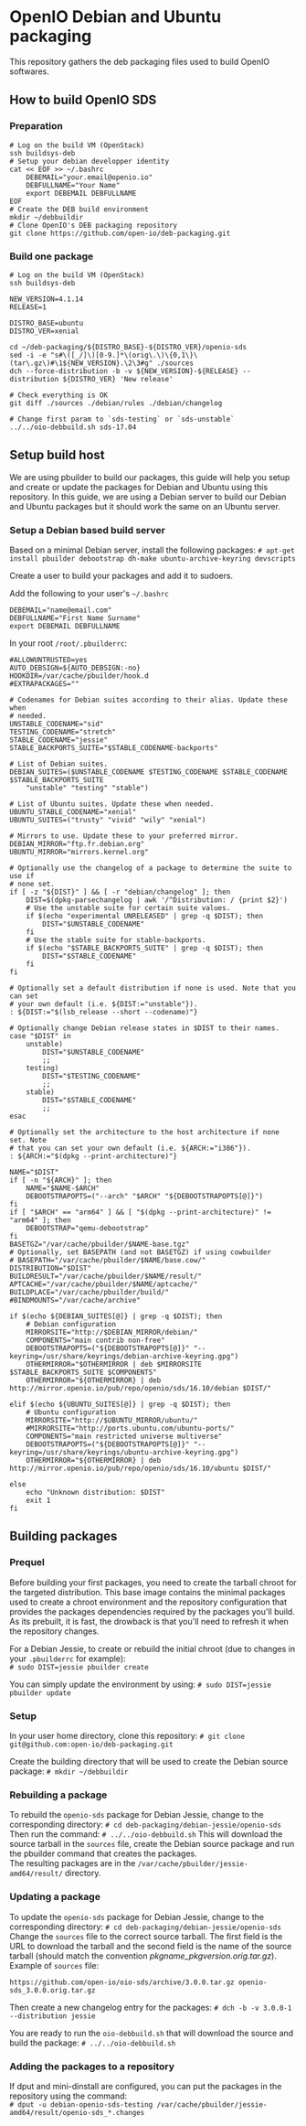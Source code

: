# OpenIO Debian and Ubuntu packaging

This repository gathers the deb packaging files used to build OpenIO softwares.

## How to build OpenIO SDS

### Preparation

    # Log on the build VM (OpenStack)
    ssh buildsys-deb
    # Setup your debian developper identity
    cat << EOF >> ~/.bashrc
        DEBEMAIL="your.email@openio.io"
        DEBFULLNAME="Your Name"
        export DEBEMAIL DEBFULLNAME
    EOF
    # Create the DEB build environment
    mkdir ~/debbuildir
    # Clone OpenIO's DEB packaging repository
    git clone https://github.com/open-io/deb-packaging.git

### Build one package

    # Log on the build VM (OpenStack)
    ssh buildsys-deb

    NEW_VERSION=4.1.14
    RELEASE=1

    DISTRO_BASE=ubuntu
    DISTRO_VER=xenial

    cd ~/deb-packaging/${DISTRO_BASE}-${DISTRO_VER}/openio-sds
    sed -i -e "s#\([_/]\)[0-9.]*\(orig\.\)\{0,1\}\(tar\.gz\)#\1${NEW_VERSION}.\2\3#g" ./sources
    dch --force-distribution -b -v ${NEW_VERSION}-${RELEASE} --distribution ${DISTRO_VER} 'New release'

    # Check everything is OK
    git diff ./sources ./debian/rules ./debian/changelog

    # Change first param to `sds-testing` or `sds-unstable`
    ../../oio-debbuild.sh sds-17.04

## Setup build host

We are using pbuilder to build our packages, this guide will help you setup and create or update the packages for Debian and Ubuntu using this repository.
In this guide, we are using a Debian server to build our Debian and Ubuntu packages but it should work the same on an Ubuntu server.

### Setup a Debian based build server

Based on a minimal Debian server, install the following packages:
`# apt-get install pbuilder debootstrap dh-make ubuntu-archive-keyring devscripts`

Create a user to build your packages and add it to sudoers.

Add the following to your user's `~/.bashrc`

```
DEBEMAIL="name@email.com"
DEBFULLNAME="First Name Surname"
export DEBEMAIL DEBFULLNAME
```
In your root `/root/.pbuilderrc`:

```
#ALLOWUNTRUSTED=yes
AUTO_DEBSIGN=${AUTO_DEBSIGN:-no}
HOOKDIR=/var/cache/pbuilder/hook.d
#EXTRAPACKAGES=""

# Codenames for Debian suites according to their alias. Update these when
# needed.
UNSTABLE_CODENAME="sid"
TESTING_CODENAME="stretch"
STABLE_CODENAME="jessie"
STABLE_BACKPORTS_SUITE="$STABLE_CODENAME-backports"

# List of Debian suites.
DEBIAN_SUITES=($UNSTABLE_CODENAME $TESTING_CODENAME $STABLE_CODENAME $STABLE_BACKPORTS_SUITE
    "unstable" "testing" "stable")

# List of Ubuntu suites. Update these when needed.
UBUNTU_STABLE_CODENAME="xenial"
UBUNTU_SUITES=("trusty" "vivid" "wily" "xenial")

# Mirrors to use. Update these to your preferred mirror.
DEBIAN_MIRROR="ftp.fr.debian.org"
UBUNTU_MIRROR="mirrors.kernel.org"

# Optionally use the changelog of a package to determine the suite to use if
# none set.
if [ -z "${DIST}" ] && [ -r "debian/changelog" ]; then
    DIST=$(dpkg-parsechangelog | awk '/^Distribution: / {print $2}')
    # Use the unstable suite for certain suite values.
    if $(echo "experimental UNRELEASED" | grep -q $DIST); then
        DIST="$UNSTABLE_CODENAME"
    fi
    # Use the stable suite for stable-backports.
    if $(echo "$STABLE_BACKPORTS_SUITE" | grep -q $DIST); then
        DIST="$STABLE_CODENAME"
    fi
fi

# Optionally set a default distribution if none is used. Note that you can set
# your own default (i.e. ${DIST:="unstable"}).
: ${DIST:="$(lsb_release --short --codename)"}

# Optionally change Debian release states in $DIST to their names.
case "$DIST" in
    unstable)
        DIST="$UNSTABLE_CODENAME"
        ;;
    testing)
        DIST="$TESTING_CODENAME"
        ;;
    stable)
        DIST="$STABLE_CODENAME"
        ;;
esac

# Optionally set the architecture to the host architecture if none set. Note
# that you can set your own default (i.e. ${ARCH:="i386"}).
: ${ARCH:="$(dpkg --print-architecture)"}

NAME="$DIST"
if [ -n "${ARCH}" ]; then
    NAME="$NAME-$ARCH"
    DEBOOTSTRAPOPTS=("--arch" "$ARCH" "${DEBOOTSTRAPOPTS[@]}")
fi
if [ "$ARCH" == "arm64" ] && [ "$(dpkg --print-architecture)" != "arm64" ]; then
    DEBOOTSTRAP="qemu-debootstrap"
fi
BASETGZ="/var/cache/pbuilder/$NAME-base.tgz"
# Optionally, set BASEPATH (and not BASETGZ) if using cowbuilder
# BASEPATH="/var/cache/pbuilder/$NAME/base.cow/"
DISTRIBUTION="$DIST"
BUILDRESULT="/var/cache/pbuilder/$NAME/result/"
APTCACHE="/var/cache/pbuilder/$NAME/aptcache/"
BUILDPLACE="/var/cache/pbuilder/build/"
#BINDMOUNTS="/var/cache/archive"

if $(echo ${DEBIAN_SUITES[@]} | grep -q $DIST); then
    # Debian configuration
    MIRRORSITE="http://$DEBIAN_MIRROR/debian/"
    COMPONENTS="main contrib non-free"
    DEBOOTSTRAPOPTS=("${DEBOOTSTRAPOPTS[@]}" "--keyring=/usr/share/keyrings/debian-archive-keyring.gpg")
    OTHERMIRROR="$OTHERMIRROR | deb $MIRRORSITE $STABLE_BACKPORTS_SUITE $COMPONENTS"
    OTHERMIRROR="${OTHERMIRROR} | deb http://mirror.openio.io/pub/repo/openio/sds/16.10/debian $DIST/"

elif $(echo ${UBUNTU_SUITES[@]} | grep -q $DIST); then
    # Ubuntu configuration
    MIRRORSITE="http://$UBUNTU_MIRROR/ubuntu/"
    #MIRRORSITE="http://ports.ubuntu.com/ubuntu-ports/"
    COMPONENTS="main restricted universe multiverse"
    DEBOOTSTRAPOPTS=("${DEBOOTSTRAPOPTS[@]}" "--keyring=/usr/share/keyrings/ubuntu-archive-keyring.gpg")
    OTHERMIRROR="${OTHERMIRROR} | deb http://mirror.openio.io/pub/repo/openio/sds/16.10/ubuntu $DIST/"

else
    echo "Unknown distribution: $DIST"
    exit 1
fi
```

## Building packages

### Prequel

Before building your first packages, you need to create the tarball chroot for the targeted distribution. This base image contains the minimal packages used to create a chroot environment and the repository configuration that provides the packages dependencies required by the packages you'll build. As its prebuilt, it is fast, the drowback is that you'll need to refresh it when the repository changes.  

For a Debian Jessie, to create or rebuild the initial chroot (due to changes in your `.pbuilderrc` for example):  
`# sudo DIST=jessie pbuilder create`

You can simply update the environment by using:
`# sudo DIST=jessie pbuilder update`

### Setup

In your user home directory, clone this repository:
`# git clone git@github.com:open-io/deb-packaging.git`

Create the building directory that will be used to create the Debian source package:
`# mkdir ~/debbuildir`

### Rebuilding a package

To rebuild the `openio-sds` package for Debian Jessie, change to the corresponding directory:
`# cd deb-packaging/debian-jessie/openio-sds`
Then run the command:
`# ../../oio-debbuild.sh`
This will download the source tarball in the `sources` file, create the Debian source package and run the pbuilder command that creates the packages.  
The resulting packages are in the `/var/cache/pbuilder/jessie-amd64/result/` directory.

### Updating a package

To update the `openio-sds` package for Debian Jessie, change to the corresponding directory:
`# cd deb-packaging/debian-jessie/openio-sds`
Change the `sources` file to the correct source tarball. The first field is the URL to download the tarball and the second field is the name of the source tarball (should match the convention *pkgname_pkgversion.orig.tar.gz*).  
Example of `sources` file:

```
https://github.com/open-io/oio-sds/archive/3.0.0.tar.gz openio-sds_3.0.0.orig.tar.gz
```

Then create a new changelog entry for the packages:
`# dch -b -v 3.0.0-1 --distribution jessie`

You are ready to run the `oio-debbuild.sh` that will download the source and build the package:
`# ../../oio-debbuild.sh`

### Adding the packages to a repository

If dput and mini-dinstall are configured, you can put the packages in the repository using the command:  
`# dput -u debian-openio-sds-testing /var/cache/pbuilder/jessie-amd64/result/openio-sds_*.changes`

